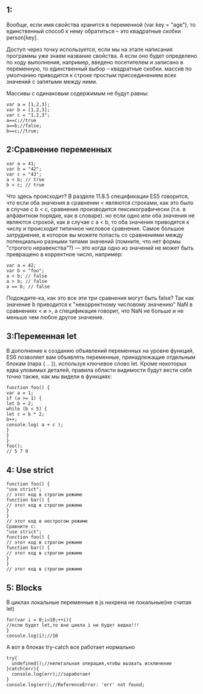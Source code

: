 ## 1:

Вообще, если имя свойства хранится в переменной (var key = "age"), то единственный способ к нему обратиться – это квадратные скобки person[key].

Доступ через точку используется, если мы на этапе написания программы уже знаем название свойства. А если оно будет определено по ходу выполнения, например, введено посетителем и записано в переменную, то единственный выбор – квадратные скобки.
массив по умолчанию приводится к строке простым присоединением всех значений с запятыми между ними.

Массивы с одинаковым содержимым не будут равны:

```
var a = [1,2,3];
var b = [1,2,3];
var c = "1,2,3";
a==c;//true
a==b;//false;
b==c;//true;
```
## 2:Сравнение переменных

```
var a = 41;
var b = "42";
var c = "43";
a < b; // true
b < c; // true

```


Что здесь происходит? В разделе 11.8.5 спецификации ES5 говорится, что если оба значения
в сравнении < являются строками, как это было в случае с b < c, сравнение производится
лексикографически (т.е. в алфавитном порядке, как в словаре). но если одно или оба значения
не являются строкой, как в случае с a < b, то оба значения приводятся к числу и происходит
типичное числовое сравнение.
Самое большое затруднение, в которое вы можете попасть со сравнениями между
потенциально разными типами значений (помните, что нет формы "строгого неравенства"?)
— это когда одно из значений не может быть превращено в корректное число, например:

```
var a = 42;
var b = "foo";
a < b; // false
a > b; // false
a == b; // false

```
Подождите-ка, как это все эти три сравнения могут быть false? Так как значение b
приводится к "некорректному числовому значению" NaN в сравнениях < и >, а спецификация
говорит, что NaN не больше и не меньше чем любое другое значение.

## 3:Переменная let

В дополнение к созданию объявлений переменных на уровне функций, ES6 позволяет вам
объявлять переменные, принадлежащие отдельным блокам (пара { .. }), используя
ключевое слово let. Кроме некоторых едва уловимых деталей, правила области видимости
будут вести себя точно также, как мы видели в функциях:

```
function foo() {
var a = 1;
if (a >= 1) {
let b = 2;
while (b < 5) {
let c = b * 2;
b++;
console.log( a + c );
}
}
}
foo();
// 5 7 9

```

## 4: Use strict
```
function foo() {
"use strict";
// этот код в строгом режиме
function bar() {
// этот код в строгом режиме
}
}
// этот код в нестрогом режиме
Сравните с:
"use strict";
function foo() {
// этот код в строгом режиме
function bar() {
// этот код в строгом режиме
}
}
// этот код в строгом режиме

```
## 5: Blocks

В циклах локальные переменные в js нихрена не локальные(не считая let)
```
for(var i = 0;i<10;++i){
//если будет let,то вне цикла i не будет видна!!!
}
console.log(i);//10

```
А вот в блоках try-catch все работает нормально

```
try{
  undefined();//нелегальная операция,чтобы вызвать исключение
}catch(err){
  console.log(err);//заработает
}
console.log(err);//ReferenceError: 'err' not found;
```
